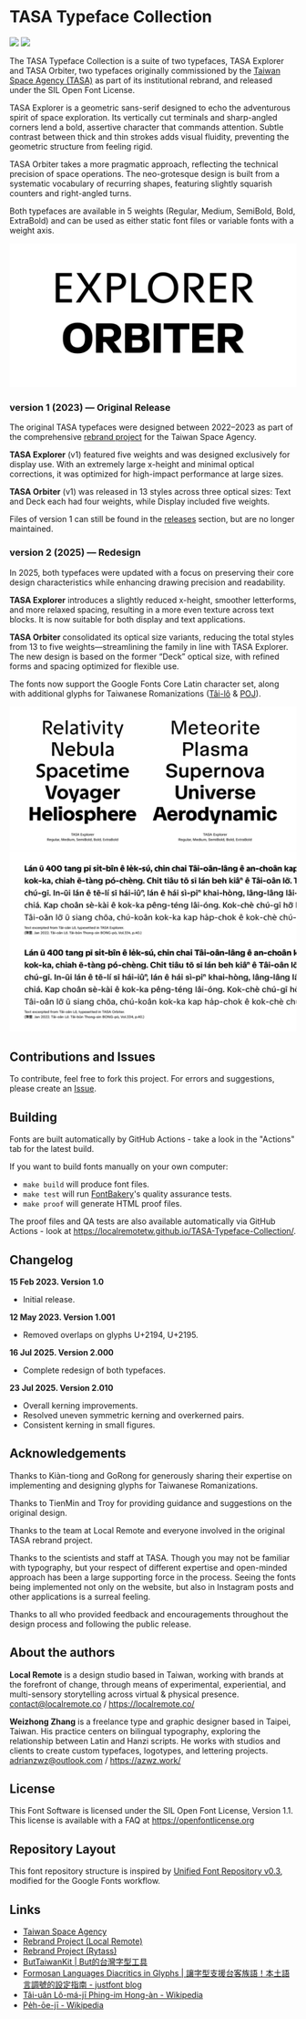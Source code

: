# TASA Typeface Collection

[![][E-Fontbakery]](https://localremotetw.github.io/TASA-Typeface-Collection/fontbakery/TASAExplorer-fontbakery-report.html)
[![][O-Fontbakery]](https://localremotetw.github.io/TASA-Typeface-Collection/fontbakery/TASAExplorer-fontbakery-report.html)

[E-Fontbakery]: https://img.shields.io/endpoint?url=https%3A%2F%2Fraw.githubusercontent.com%2Flocalremotetw%2FTASA-Typeface-Collection%2Fgh-pages%2Fbadges%2FTASAExplorer%2Foverall.json&label=FontBakery%20QA%20(Explorer)
[O-Fontbakery]: https://img.shields.io/endpoint?url=https%3A%2F%2Fraw.githubusercontent.com%2Flocalremotetw%2FTASA-Typeface-Collection%2Fgh-pages%2Fbadges%2FTASAExplorer%2Foverall.json&label=FontBakery%20QA%20(Orbiter)

The TASA Typeface Collection is a suite of two typefaces, TASA Explorer and TASA Orbiter, two typefaces originally commissioned by the [Taiwan Space Agency (TASA)](https://www.tasa.org.tw/en-US) as part of its institutional rebrand, and released under the SIL Open Font License.

TASA Explorer is a geometric sans-serif designed to echo the adventurous spirit of space exploration. Its vertically cut terminals and sharp-angled corners lend a bold, assertive character that commands attention. Subtle contrast between thick and thin strokes adds visual fluidity, preventing the geometric structure from feeling rigid.

TASA Orbiter takes a more pragmatic approach, reflecting the technical precision of space operations. The neo-grotesque design is built from a systematic vocabulary of recurring shapes, featuring slightly squarish counters and right-angled turns.

Both typefaces are available in 5 weights (Regular, Medium, SemiBold, Bold, ExtraBold) and can be used as either static font files or variable fonts with a weight axis.

![Sample Image](documentation/001.gif)

### version 1 (2023) –– Original Release
The original TASA typefaces were designed between 2022–2023 as part of the comprehensive [rebrand project](https://www.localremote.co/projects/taiwan-space-agency) for the Taiwan Space Agency.

**TASA Explorer** (v1) featured five weights and was designed exclusively for display use. With an extremely large x-height and minimal optical corrections, it was optimized for high-impact performance at large sizes.

**TASA Orbiter** (v1) was released in 13 styles across three optical sizes: Text and Deck each had four weights, while Display included five weights.

Files of version 1 can still be found in the [releases](https://github.com/localremotetw/TASA-Typeface-Collection/releases/tag/v1.001) section, but are no longer maintained.

### version 2 (2025) –– Redesign
In 2025, both typefaces were updated with a focus on preserving their core design characteristics while enhancing drawing precision and readability.

**TASA Explorer** introduces a slightly reduced x-height, smoother letterforms, and more relaxed spacing, resulting in a more even texture across text blocks. It is now suitable for both display and text applications.

**TASA Orbiter** consolidated its optical size variants, reducing the total styles from 13 to five weights—streamlining the family in line with TASA Explorer. The new design is based on the former “Deck” optical size, with refined forms and spacing optimized for flexible use.

The fonts now support the Google Fonts Core Latin character set, along with additional glyphs for Taiwanese Romanizations ([Tâi-lô](https://en.wikipedia.org/wiki/T%C3%A2i-u%C3%A2n_L%C3%B4-m%C3%A1-j%C4%AB_Phing-im_Hong-%C3%A0n) & [POJ](https://en.wikipedia.org/wiki/Pe%CC%8Dh-%C5%8De-j%C4%AB)).

![Sample Image](documentation/002.png)
![Sample Image](documentation/003.png)

## Contributions and Issues
To contribute, feel free to fork this project. For errors and suggestions, please create an [Issue](https://github.com/localremotetw/TASA-Typeface-Collection/issues).

## Building

Fonts are built automatically by GitHub Actions - take a look in the "Actions" tab for the latest build.

If you want to build fonts manually on your own computer:

* `make build` will produce font files.
* `make test` will run [FontBakery](https://github.com/googlefonts/fontbakery)'s quality assurance tests.
* `make proof` will generate HTML proof files.

The proof files and QA tests are also available automatically via GitHub Actions - look at <https://localremotetw.github.io/TASA-Typeface-Collection/>.

## Changelog

**15 Feb 2023. Version 1.0**
- Initial release.

**12 May 2023. Version 1.001**
- Removed overlaps on glyphs U+2194, U+2195.

**16 Jul 2025. Version 2.000**
- Complete redesign of both typefaces.

**23 Jul 2025. Version 2.010**
- Overall kerning improvements.
- Resolved uneven symmetric kerning and overkerned pairs.
- Consistent kerning in small figures.

## Acknowledgements

Thanks to Kiàn-tiong and GoRong for generously sharing their expertise on implementing and designing glyphs for Taiwanese Romanizations.

Thanks to TienMin and Troy for providing guidance and suggestions on the original design.

Thanks to the team at Local Remote and everyone involved in the original TASA rebrand project.

Thanks to the scientists and staff at TASA. Though you may not be familiar with typography, but your respect of different expertise and open-minded approach has been a large supporting force in the process. Seeing the fonts being implemented not only on the website, but also in Instagram posts and other applications is a surreal feeling.

Thanks to all who provided feedback and encouragements throughout the design process and following the public release.

## About the authors

**Local Remote** is a design studio based in Taiwan, working with brands at the forefront of change, through means of experimental, experiential, and multi-sensory storytelling across virtual & physical presence.  
[contact@localremote.co](mailto:contact@localremote.co) / <https://localremote.co/>

**Weizhong Zhang** is a freelance type and graphic designer based in Taipei, Taiwan. His practice centers on bilingual typography, exploring the relationship between Latin and Hanzi scripts. He works with studios and clients to create custom typefaces, logotypes, and lettering projects.  
[adrianzwz@outlook.com](mailto:adrianzwz@outlook.com) / <https://azwz.work/>

## License

This Font Software is licensed under the SIL Open Font License, Version 1.1.  
This license is available with a FAQ at https://openfontlicense.org

## Repository Layout

This font repository structure is inspired by [Unified Font Repository v0.3](https://github.com/unified-font-repository/Unified-Font-Repository), modified for the Google Fonts workflow.

## Links
- [Taiwan Space Agency](https://www.tasa.org.tw/en-US)
- [Rebrand Project (Local Remote)](https://www.localremote.co/projects/taiwan-space-agency)
- [Rebrand Project (Rytass)](https://rytass.com/projects/TASA)
- [ButTaiwanKit | But的台灣字型工具](https://github.com/ButTaiwan/GlyphsTools/tree/main/ButTaiwanKit)
- [Formosan Languages Diacritics in Glyphs | 讓字型支援台客族語！本土語言調號的設定指南 - justfont blog](https://blog.justfont.com/2024/12/formosan_languages_diacritics_in_glyphs/)
- [Tâi-uân Lô-má-jī Phing-im Hong-àn - Wikipedia](https://en.wikipedia.org/wiki/T%C3%A2i-u%C3%A2n_L%C3%B4-m%C3%A1-j%C4%AB_Phing-im_Hong-%C3%A0n)
- [Pe̍h-ōe-jī - Wikipedia](https://en.wikipedia.org/wiki/Pe%CC%8Dh-%C5%8De-j%C4%AB)
